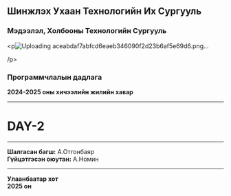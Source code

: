 ## Шинжлэх Ухаан Технологийн Их Сургууль  
### Мэдээлэл, Холбооны Технологийн Сургууль  

<p![Uploading aceabdaf7abfcd6eaeb346090f2d23b6af5e69d6.png…]()

/p>

### Программчлалын дадлага  
**2024-2025 оны хичээлийн жилийн хавар**  

---

# **DAY-2**

---

**Шалгасан багш:** А.Отгонбаяр  
**Гүйцэтгэсэн оюутан:** А.Номин  

---

**Улаанбаатар хот**  
**2025 он**
